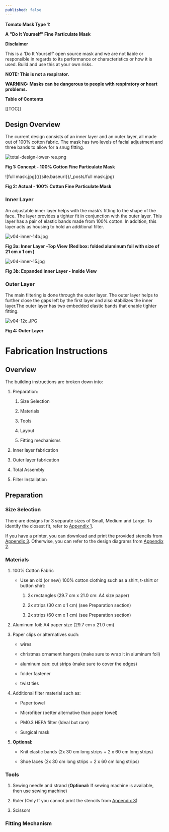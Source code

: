 ```yaml
---
published: false
---
```

**Tomato Mask Type 1:**

**A "Do It Yourself" Fine Particulate Mask**

**Disclaimer**

This is a ‘Do It Yourself’ open source mask and we are not liable or responsible in regards to its performance or characteristics or how it is used. Build and use this at your own risks. 

**NOTE: This is not a respirator.**

**WARNING: Masks can be dangerous to people with respiratory or heart problems.**

**Table of Contents**

[[TOC]]

## Design Overview

The current design consists of an inner layer and an outer layer, all made out of 100% cotton fabric. The mask has two levels of facial adjustment and three bands to allow for a snug fitting.

![total-design-lower-res.png]({{site.baseurl}}/_posts/total-design-lower-res.png)

**Fig 1: Concept - 100% Cotton Fine Particulate Mask**



![full mask.jpg]({{site.baseurl}}/_posts/full mask.jpg)

**Fig 2: Actual - 100% Cotton Fine Particulate Mask**



### Inner Layer

An adjustable inner layer helps with the mask’s fitting to the shape of the face. The layer provides a tighter fit  in conjunction with the outer layer. This layer has a pair of elastic bands made from 100% cotton. In addition, this layer acts as housing to hold an additional filter.

![v04-inner-14b.jpg]({{site.baseurl}}/_posts/v04-inner-14b.jpg)

**Fig 3a: Inner Layer -Top View (Red box: folded aluminum foil with size of 21 cm x 1 cm )**



![v04-inner-15.jpg]({{site.baseurl}}/_posts/v04-inner-15.jpg)

**Fig 3b: Expanded Inner Layer - Inside View**



### Outer Layer

The main filtering is done through the outer layer. The outer layer helps  to further close the gaps left by the first layer and also stabilizes the inner layer.The outer layer has two embedded elastic bands that enable tighter fitting. 

![v04-12c.JPG]({{site.baseurl}}/_posts/v04-12c.JPG)

**Fig 4: Outer Layer**



# Fabrication Instructions

## Overview

The building instructions are broken down into:

1. Preparation:

    1. Size Selection

    2. Materials

    3. Tools

    4. Layout

    5. Fitting mechanisms 

2. Inner layer fabrication

3. Outer layer fabrication

4. Total Assembly

5. Filter Installation

## Preparation

### Size Selection

There are designs for 3 separate sizes of Small, Medium and Large. To identify the closest fit, refer to [Appendix 1](#bookmark=id.uoh3stp4by0c). 

If you have a printer, you can download and print the provided stencils from [Appendix 3](#bookmark=id.99s8jhnb54wy). Otherwise, you can refer to the design diagrams from [Appendix 2](#bookmark=id.nf6fiv5jk2ju).

### Materials

1. 100% Cotton Fabric

    * Use an old (or new) 100% cotton clothing such as a shirt, t-shirt or button shirt:

        1. 2x rectangles (29.7 cm x 21.0 cm: A4 size paper)

        2. 2x strips (30 cm x 1 cm) (see Preparation section)

        3. 2x strips (60 cm x 1 cm) (see Preparation section)

2. Aluminum foil: A4 paper size (29.7 cm x 21.0 cm)

3. Paper clips or alternatives such:

    * wires

    * christmas ornament hangers (make sure to wrap it in aluminum foil)

    * aluminum can: cut strips (make sure to cover the edges)

    * folder fastener

    * twist ties

4. Additional filter material such as:

    * Paper towel

    * Microfiber (better alternative than paper towel)

    * PM0.3 HEPA filter (Ideal but rare)

    * Surgical mask

5. **Optional:** 

    * Knit elastic bands (2x 30 cm long strips + 2 x 60 cm long strips)

    * Shoe laces (2x 30 cm long strips + 2 x 60 cm long strips)

### Tools

1. Sewing needle and strand (**Optional:** If sewing machine is available, then use sewing machine)

2. Ruler (Only If you cannot print the stencils from [Appendix 3](#bookmark=id.99s8jhnb54wy))

3. Scissors

### Fitting Mechanism

